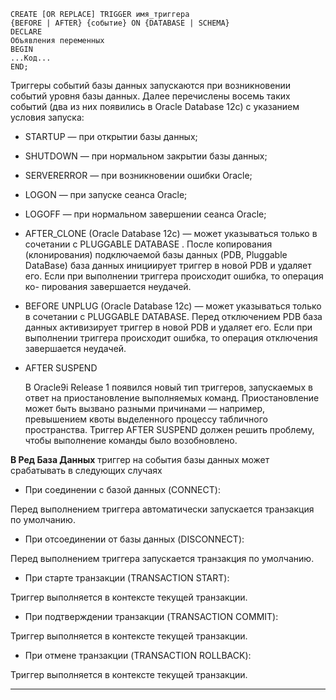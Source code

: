     CREATE [OR REPLACE] TRIGGER имя_триггера
    {BEFORE | AFTER} {событие} ON {DATABASE | SCHEMA}
    DECLARE
    Объявления переменных
    BEGIN
    ...Код...
    END;

Триггеры событий базы данных запускаются при возникновении событий уровня базы
данных. Далее перечислены восемь таких событий (два из них появились в Oracle
Database 12c) с указанием условия запуска:

* STARTUP — при открытии базы данных;
* SHUTDOWN — при нормальном закрытии базы данных;
* SERVERERROR — при возникновении ошибки Oracle;
* LOGON — при запуске сеанса Oracle;
* LOGOFF — при нормальном завершении сеанса Oracle;
*    AFTER_CLONE (Oracle Database 12c) — может указываться только в сочетании
с PLUGGABLE DATABASE . После копирования (клонирования) подключаемой базы
данных (PDB, Pluggable DataBase) база данных инициирует триггер в новой PDB
и удаляет его. Если при выполнении триггера происходит ошибка, то операция ко-
пирования завершается неудачей.
*    BEFORE UNPLUG (Oracle Database 12c) — может указываться только в сочетании
с PLUGGABLE DATABASE. Перед отключением PDB база данных активизирует триггер
в новой PDB и удаляет его. Если при выполнении триггера происходит ошибка, то
операция отключения завершается неудачей.
* AFTER SUSPEND

  В Oracle9i Release 1 появился новый тип триггеров, запускаемых в ответ на 
 приостановление выполняемых команд. Приостановление может быть вызвано разными причинами —
  например, превышением квоты выделенного процессу табличного пространства. Триггер
  AFTER SUSPEND должен решить проблему, чтобы выполнение команды было возобновлено.

**В Ред База Данных** триггер на события базы данных может срабатывать в следующих
случаях 

* При соединении с базой данных (CONNECT):

Перед выполнением триггера автоматически запускается транзакция по умолчанию.

* При отсоединении от базы данных (DISCONNECT):

Перед выполнением триггера запускается транзакция по умолчанию.

* При старте транзакции (TRANSACTION START):

Триггер выполняется в контексте текущей транзакции.

* При подтверждении транзакции (TRANSACTION COMMIT):

Триггер выполняется в контексте текущей транзакции.

* При отмене транзакции (TRANSACTION ROLLBACK):

Триггер выполняется в контексте текущей транзакции.

-----------------------------------------------
